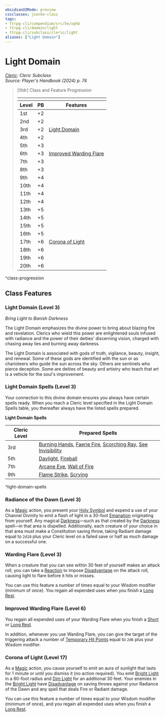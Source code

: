 ```yaml
---
obsidianUIMode: preview
cssclasses: json5e-class
tags:
- ttrpg-cli/compendium/src/5e/xphb
- ttrpg-cli/domain/light
- ttrpg-cli/subclass/cleric/light
aliases: ["Light Domain"]
---
```

# Light Domain
*[Cleric](./cleric-xphb.md): Cleric Subclass*  
*Source: Player's Handbook (2024) p. 74*  

> [!tldr] Class and Feature Progression
> 
> <table class="class-progression">
> <thead>
> <tr><th colspan='3'></th></tr>
> <tr class="class-progression"><th class"level">Level</th><th class"pb">PB</th><th class"feature">Features</th></tr>
> </thead><tbody>
> <tr class="class-progression"><td class"level">1st</td><td class"pb">+2</td><td class"feature"></td></tr>
> <tr class="class-progression"><td class"level">2nd</td><td class"pb">+2</td><td class"feature"></td></tr>
> <tr class="class-progression"><td class"level">3rd</td><td class"pb">+2</td><td class"feature"><a href='#Light Domain (Level 3)' class='internal-link'>Light Domain</a></td></tr>
> <tr class="class-progression"><td class"level">4th</td><td class"pb">+2</td><td class"feature"></td></tr>
> <tr class="class-progression"><td class"level">5th</td><td class"pb">+3</td><td class"feature"></td></tr>
> <tr class="class-progression"><td class"level">6th</td><td class"pb">+3</td><td class"feature"><a href='#Improved Warding Flare (Level 6)' class='internal-link'>Improved Warding Flare</a></td></tr>
> <tr class="class-progression"><td class"level">7th</td><td class"pb">+3</td><td class"feature"></td></tr>
> <tr class="class-progression"><td class"level">8th</td><td class"pb">+3</td><td class"feature"></td></tr>
> <tr class="class-progression"><td class"level">9th</td><td class"pb">+4</td><td class"feature"></td></tr>
> <tr class="class-progression"><td class"level">10th</td><td class"pb">+4</td><td class"feature"></td></tr>
> <tr class="class-progression"><td class"level">11th</td><td class"pb">+4</td><td class"feature"></td></tr>
> <tr class="class-progression"><td class"level">12th</td><td class"pb">+4</td><td class"feature"></td></tr>
> <tr class="class-progression"><td class"level">13th</td><td class"pb">+5</td><td class"feature"></td></tr>
> <tr class="class-progression"><td class"level">14th</td><td class"pb">+5</td><td class"feature"></td></tr>
> <tr class="class-progression"><td class"level">15th</td><td class"pb">+5</td><td class"feature"></td></tr>
> <tr class="class-progression"><td class"level">16th</td><td class"pb">+5</td><td class"feature"></td></tr>
> <tr class="class-progression"><td class"level">17th</td><td class"pb">+6</td><td class"feature"><a href='#Corona of Light (Level 17)' class='internal-link'>Corona of Light</a></td></tr>
> <tr class="class-progression"><td class"level">18th</td><td class"pb">+6</td><td class"feature"></td></tr>
> <tr class="class-progression"><td class"level">19th</td><td class"pb">+6</td><td class"feature"></td></tr>
> <tr class="class-progression"><td class"level">20th</td><td class"pb">+6</td><td class"feature"></td></tr>
> </tbody></table>

^class-progression


## Class Features

### Light Domain (Level 3)

*Bring Light to Banish Darkness*

The Light Domain emphasizes the divine power to bring about blazing fire and revelation. Clerics who wield this power are enlightened souls infused with radiance and the power of their deities' discerning vision, charged with chasing away lies and burning away darkness.

The Light Domain is associated with gods of truth, vigilance, beauty, insight, and renewal. Some of these gods are identified with the sun or as charioteers who guide the sun across the sky. Others are sentinels who pierce deception. Some are deities of beauty and artistry who teach that art is a vehicle for the soul's improvement.

### Light Domain Spells (Level 3)

Your connection to this divine domain ensures you always have certain spells ready. When you reach a Cleric level specified in the Light Domain Spells table, you thereafter always have the listed spells prepared.

**Light Domain Spells**

| Cleric Level | Prepared Spells |
|--------------|-----------------|
| 3rd | [Burning Hands](2-Mechanics/CLI/spells/burning-hands-xphb.md), [Faerie Fire](2-Mechanics/CLI/spells/faerie-fire-xphb.md), [Scorching Ray](2-Mechanics/CLI/spells/scorching-ray-xphb.md), [See Invisibility](2-Mechanics/CLI/spells/see-invisibility-xphb.md) |
| 5th | [Daylight](2-Mechanics/CLI/spells/daylight-xphb.md), [Fireball](2-Mechanics/CLI/spells/fireball-xphb.md) |
| 7th | [Arcane Eye](2-Mechanics/CLI/spells/arcane-eye-xphb.md), [Wall of Fire](2-Mechanics/CLI/spells/wall-of-fire-xphb.md) |
| 9th | [Flame Strike](2-Mechanics/CLI/spells/flame-strike-xphb.md), [Scrying](2-Mechanics/CLI/spells/scrying-xphb.md) |
^light-domain-spells

### Radiance of the Dawn (Level 3)

As a [Magic](2-Mechanics/CLI/rules/actions.md#Magic) action, you present your [Holy Symbol](2-Mechanics/CLI/items/holy-symbol-xphb.md) and expend a use of your Channel Divinity to emit a flash of light in a 30-foot [Emanation](2-Mechanics/CLI/rules/variant-rules/emanation-area-of-effect-xphb.md) originating from yourself. Any magical [Darkness](2-Mechanics/CLI/rules/variant-rules/darkness-xphb.md)—such as that created by the [Darkness](2-Mechanics/CLI/spells/darkness-xphb.md) spell—in that area is dispelled. Additionally, each creature of your choice in that area must make a Constitution saving throw, taking Radiant damage equal to `2d10` plus your Cleric level on a failed save or half as much damage on a successful one.

### Warding Flare (Level 3)

When a creature that you can see within 30 feet of yourself makes an attack roll, you can take a [Reaction](2-Mechanics/CLI/rules/variant-rules/reaction-xphb.md) to impose [Disadvantage](2-Mechanics/CLI/rules/variant-rules/disadvantage-xphb.md) on the attack roll, causing light to flare before it hits or misses.

You can use this feature a number of times equal to your Wisdom modifier (minimum of once). You regain all expended uses when you finish a [Long Rest](2-Mechanics/CLI/rules/variant-rules/long-rest-xphb.md).

### Improved Warding Flare (Level 6)

You regain all expended uses of your Warding Flare when you finish a [Short](2-Mechanics/CLI/rules/variant-rules/short-rest-xphb.md) or [Long Rest](2-Mechanics/CLI/rules/variant-rules/long-rest-xphb.md).

In addition, whenever you use Warding Flare, you can give the target of the triggering attack a number of [Temporary Hit Points](2-Mechanics/CLI/rules/variant-rules/temporary-hit-points-xphb.md) equal to `2d6` plus your Wisdom modifier.

### Corona of Light (Level 17)

As a [Magic](2-Mechanics/CLI/rules/actions.md#Magic) action, you cause yourself to emit an aura of sunlight that lasts for 1 minute or until you dismiss it (no action required). You emit [Bright Light](2-Mechanics/CLI/rules/variant-rules/bright-light-xphb.md) in a 60-foot radius and [Dim Light](2-Mechanics/CLI/rules/variant-rules/dim-light-xphb.md) for an additional 30 feet. Your enemies in the [Bright Light](2-Mechanics/CLI/rules/variant-rules/bright-light-xphb.md) have [Disadvantage](2-Mechanics/CLI/rules/variant-rules/disadvantage-xphb.md) on saving throws against your Radiance of the Dawn and any spell that deals Fire or Radiant damage.

You can use this feature a number of times equal to your Wisdom modifier (minimum of once), and you regain all expended uses when you finish a [Long Rest](2-Mechanics/CLI/rules/variant-rules/long-rest-xphb.md).